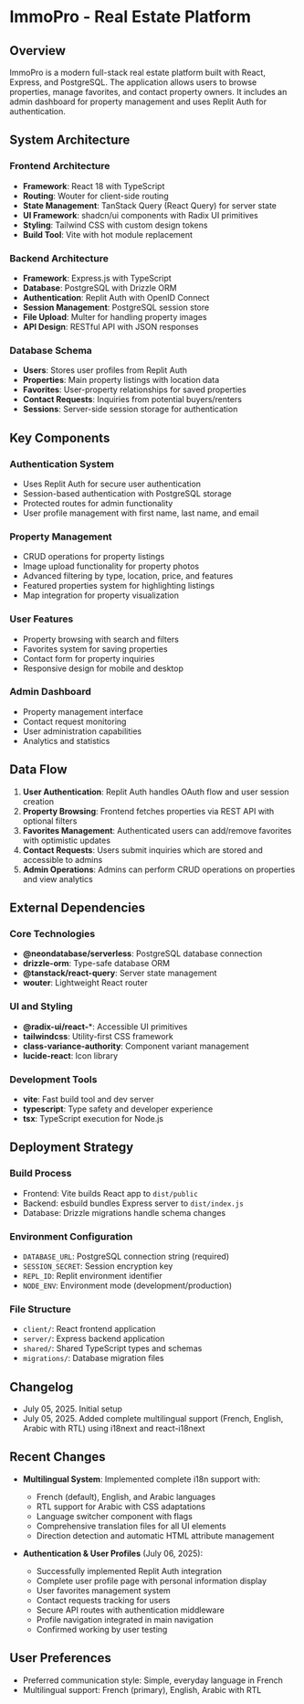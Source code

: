 # ImmoPro - Real Estate Platform

## Overview
ImmoPro is a modern full-stack real estate platform built with React, Express, and PostgreSQL. The application allows users to browse properties, manage favorites, and contact property owners. It includes an admin dashboard for property management and uses Replit Auth for authentication.

## System Architecture

### Frontend Architecture
- **Framework**: React 18 with TypeScript
- **Routing**: Wouter for client-side routing
- **State Management**: TanStack Query (React Query) for server state
- **UI Framework**: shadcn/ui components with Radix UI primitives
- **Styling**: Tailwind CSS with custom design tokens
- **Build Tool**: Vite with hot module replacement

### Backend Architecture
- **Framework**: Express.js with TypeScript
- **Database**: PostgreSQL with Drizzle ORM
- **Authentication**: Replit Auth with OpenID Connect
- **Session Management**: PostgreSQL session store
- **File Upload**: Multer for handling property images
- **API Design**: RESTful API with JSON responses

### Database Schema
- **Users**: Stores user profiles from Replit Auth
- **Properties**: Main property listings with location data
- **Favorites**: User-property relationships for saved properties
- **Contact Requests**: Inquiries from potential buyers/renters
- **Sessions**: Server-side session storage for authentication

## Key Components

### Authentication System
- Uses Replit Auth for secure user authentication
- Session-based authentication with PostgreSQL storage
- Protected routes for admin functionality
- User profile management with first name, last name, and email

### Property Management
- CRUD operations for property listings
- Image upload functionality for property photos
- Advanced filtering by type, location, price, and features
- Featured properties system for highlighting listings
- Map integration for property visualization

### User Features
- Property browsing with search and filters
- Favorites system for saving properties
- Contact form for property inquiries
- Responsive design for mobile and desktop

### Admin Dashboard
- Property management interface
- Contact request monitoring
- User administration capabilities
- Analytics and statistics

## Data Flow

1. **User Authentication**: Replit Auth handles OAuth flow and user session creation
2. **Property Browsing**: Frontend fetches properties via REST API with optional filters
3. **Favorites Management**: Authenticated users can add/remove favorites with optimistic updates
4. **Contact Requests**: Users submit inquiries which are stored and accessible to admins
5. **Admin Operations**: Admins can perform CRUD operations on properties and view analytics

## External Dependencies

### Core Technologies
- **@neondatabase/serverless**: PostgreSQL database connection
- **drizzle-orm**: Type-safe database ORM
- **@tanstack/react-query**: Server state management
- **wouter**: Lightweight React router

### UI and Styling
- **@radix-ui/react-***: Accessible UI primitives
- **tailwindcss**: Utility-first CSS framework
- **class-variance-authority**: Component variant management
- **lucide-react**: Icon library

### Development Tools
- **vite**: Fast build tool and dev server
- **typescript**: Type safety and developer experience
- **tsx**: TypeScript execution for Node.js

## Deployment Strategy

### Build Process
- Frontend: Vite builds React app to `dist/public`
- Backend: esbuild bundles Express server to `dist/index.js`
- Database: Drizzle migrations handle schema changes

### Environment Configuration
- `DATABASE_URL`: PostgreSQL connection string (required)
- `SESSION_SECRET`: Session encryption key
- `REPL_ID`: Replit environment identifier
- `NODE_ENV`: Environment mode (development/production)

### File Structure
- `client/`: React frontend application
- `server/`: Express backend application
- `shared/`: Shared TypeScript types and schemas
- `migrations/`: Database migration files

## Changelog
- July 05, 2025. Initial setup
- July 05, 2025. Added complete multilingual support (French, English, Arabic with RTL) using i18next and react-i18next

## Recent Changes
- **Multilingual System**: Implemented complete i18n support with:
  - French (default), English, and Arabic languages
  - RTL support for Arabic with CSS adaptations
  - Language switcher component with flags
  - Comprehensive translation files for all UI elements
  - Direction detection and automatic HTML attribute management

- **Authentication & User Profiles** (July 06, 2025): 
  - Successfully implemented Replit Auth integration
  - Complete user profile page with personal information display
  - User favorites management system
  - Contact requests tracking for users
  - Secure API routes with authentication middleware
  - Profile navigation integrated in main navigation
  - Confirmed working by user testing

## User Preferences
- Preferred communication style: Simple, everyday language in French
- Multilingual support: French (primary), English, Arabic with RTL